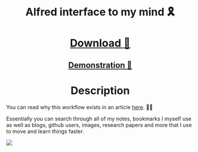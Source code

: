 <h1 align="center">Alfred interface to my mind 🎗</h1>

<h1 align="center"><a href="https://www.dropbox.com/s/bg3afy7wli7zuk2/nikivi%27s%20mind.alfredworkflow?dl=1"> Download 💾</a></h1>

<h2 align="center"><a href="http://quick.as/j0O2SvxLR"> Demonstration 🚀</a></h2>

<h1 align="center"> Description</h1>

You can read why this workflow exists in an article [here](https://medium.com/@NikitaVoloboev/opening-up-my-mind-%EF%B8%8F-575c8ece8a24). ✍🏻

Essentially you can search through all of my notes, bookmarks I myself use as well as blogs, github users, images, research papers and more that I use to move and learn things faster.

![](http://i.imgur.com/4wvJNy6.png)

